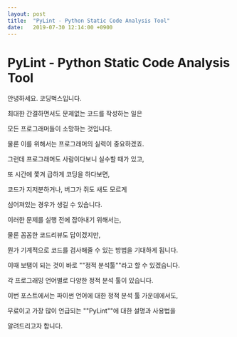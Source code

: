 ```yaml
---
layout: post
title:  "PyLint - Python Static Code Analysis Tool"
date:   2019-07-30 12:14:00 +0900
---
```

# PyLint - Python Static Code Analysis Tool

안녕하세요. 코딩벅스입니다. 

최대한 간결하면서도 문제없는 코드를 작성하는 일은    

모든 프로그래머들이 소망하는 것입니다. 

물론 이를 위해서는 프로그래머의 실력이 중요하겠죠.  

그런데 프로그래머도 사람이다보니 실수할 때가 있고, 

또 시간에 쫓겨 급하게 코딩을 하다보면,  

코드가 지저분하거나, 버그가 쥐도 새도 모르게  

심어져있는 경우가 생길 수 있습니다.  

이러한 문제를 실행 전에 잡아내기 위해서는,  

물론 꼼꼼한 코드리뷰도 답이겠지만,   

뭔가 기계적으로 코드를 검사해줄 수 있는 방법을 기대하게 됩니다.  

이때 보탬이 되는 것이 바로 ""정적 분석툴""라고 할 수 있겠습니다.

각 프로그래밍 언어별로 다양한 정적 분석 툴이 있습니다. 

이번 포스트에서는 파이썬 언어에 대한 정적 분석 툴 가운데에서도, 

무료이고 가장 많이 언급되는 ""PyLint""에 대한 설명과 사용법을  

알려드리고자 합니다. 